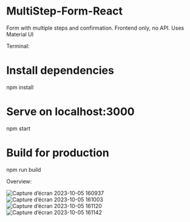 # MultiStep-Form-React
Form with multiple steps and confirmation. Frontend only, no API. Uses Material UI

Terminal: 
# Install dependencies
npm install

# Serve on localhost:3000
npm start

# Build for production
npm run build

Overview:

![Capture d’écran 2023-10-05 160937](https://github.com/zaineb291/MultiStep-Form-React/assets/146714154/e6277540-e16f-492b-be09-35fbc038404a)
![Capture d’écran 2023-10-05 161003](https://github.com/zaineb291/MultiStep-Form-React/assets/146714154/8a3c8ea4-fac9-4179-b89e-ca46e6cc0067)
![Capture d’écran 2023-10-05 161120](https://github.com/zaineb291/MultiStep-Form-React/assets/146714154/0767cac3-4972-41d8-af9f-6f408db88d6b)
![Capture d’écran 2023-10-05 161142](https://github.com/zaineb291/MultiStep-Form-React/assets/146714154/da2be3ce-70b2-4513-8127-2d764e173b8c)
